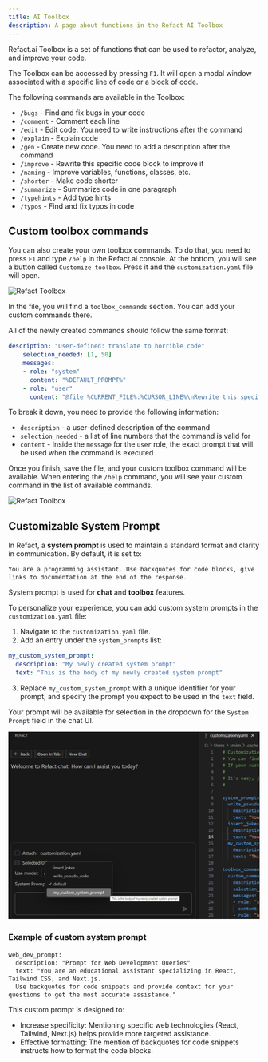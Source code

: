 ```yaml
---
title: AI Toolbox
description: A page about functions in the Refact AI Toolbox
---
```


Refact.ai Toolbox is a set of functions that can be used to 
refactor, analyze, and improve your code.

The Toolbox can be accessed by pressing `F1`. It will open a modal 
window associated with a specific line of code or a block of code.

The following commands are available in the Toolbox:
- `/bugs` - Find and fix bugs in your code
- `/comment` - Comment each line
- `/edit` - Edit code. You need to write instructions after the command
- `/explain` - Explain code
- `/gen` - Create new code. You need to add a description after the command
- `/improve` - Rewrite this specific code block to improve it
- `/naming` - Improve variables, functions, classes, etc.
- `/shorter` - Make code shorter
- `/summarize` - Summarize code in one paragraph
- `/typehints` - Add type hints
- `/typos` - Find and fix typos in code


## Custom toolbox commands

You can also create your own toolbox commands. To do that, you need to press 
`F1` and type `/help` in the Refact.ai console. At the bottom, you will see a 
button called `Customize toolbox`. Press it and the `customization.yaml` 
file will open.

![Refact Toolbox](../../../assets/toolbox.png)

In the file, you will find a `toolbox_commands` section. You can add your
custom commands there.

All of the newly created commands should follow the same format:

```yaml
description: "User-defined: translate to horrible code"
    selection_needed: [1, 50]
    messages:
    - role: "system"
      content: "%DEFAULT_PROMPT%"
    - role: "user"
      content: "@file %CURRENT_FILE%:%CURSOR_LINE%\nRewrite this specific code block into a very inefficient and cryptic one, but still correct. Rename variables to misleading gibberish. Add unnecessary complexity. Make O(N) worse. Don't forget about bad formatting and random spaces.\n\n```\n%CODE_SELECTION%```\n"
```

To break it down, you need to provide the following information:
- `description` - a user-defined description of the command
- `selection_needed` - a list of line numbers that the command is valid for
- `content` - Inside the `message` for the `user` role, the exact prompt that will be used when the command is executed

Once you finish, save the file, and your custom toolbox command will be available.
When entering the `/help` command, you will see your custom command in the list of available commands.

![Refact Toolbox](../../../assets/custom_command.png)

## Customizable System Prompt

In Refact, a **system prompt** is used to maintain a standard format and clarity in communication. By default, it is set to:

```
You are a programming assistant. Use backquotes for code blocks, give links to documentation at the end of the response.
```

System prompt is used for **chat** and **toolbox** features.

To personalize your experience, you can add custom system prompts in the `customization.yaml` file:

1. Navigate to the `customization.yaml` file.
2. Add an entry under the `system_prompts` list:
```yaml
my_custom_system_prompt:
  description: "My newly created system prompt"
  text: "This is the body of my newly created system prompt"
```
3. Replace `my_custom_system_prompt` with a unique identifier for your prompt, and specify the prompt you expect to be used in the `text` field.

Your prompt will be available for selection in the dropdown for the `System Prompt` field in the chat UI.

![Custom System Prompt](../../../assets/custom_system_prompt.png)

### Example of custom system prompt
```
web_dev_prompt:
  description: "Prompt for Web Development Queries"
  text: "You are an educational assistant specializing in React, Tailwind CSS, and Next.js.
  Use backquotes for code snippets and provide context for your questions to get the most accurate assistance."
```

This custom prompt is designed to:
- Increase specificity: Mentioning specific web technologies (React, Tailwind, Next.js) helps provide more targeted assistance.
- Effective formatting: The mention of backquotes for code snippets instructs how to format the code blocks.